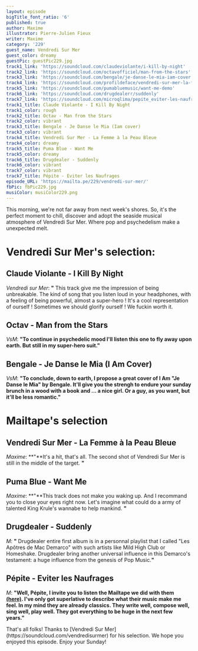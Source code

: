 ```yaml
---
layout: episode
bigTitle_font_ratio: '6'
published: true
author: Maxime
illustrator: Pierre-Julien Fieux
writer: Maxime
category: '229'
guest_name: Vendredi Sur Mer
guest_color: dreamy
guestPic: guestPic229.jpg
track1_link: 'https://soundcloud.com/claudeviolante/i-kill-by-night'
track2_link: 'https://soundcloud.com/octavofficiel/man-from-the-stars'
track3_link: 'https://soundcloud.com/bengale/je-danse-le-mia-iam-cover'
track4_link: 'https://soundcloud.com/profildeface/vendredi-sur-mer-la-femme-a-la-peau-bleue'
track5_link: 'https://soundcloud.com/pumabluemusic/want-me-demo'
track6_link: 'https://soundcloud.com/drugdealerr/suddenly'
track7_link: 'https://soundcloud.com/microqlima/pepite_eviter-les-naufrages'
track1_title: Claude Violante - I Kill By Night
track1_color: rough
track2_title: Octav - Man from the Stars
track2_color: vibrant
track3_title: Bengale - Je Danse le Mia (Iam cover)
track3_color: vibrant
track4_title: Vendredi Sur Mer - La Femme à la Peau Bleue
track4_color: dreamy
track5_title: Puma Blue - Want Me
track5_color: dreamy
track6_title: Drugdealer - Suddenly
track6_color: vibrant
track7_color: vibrant
track7_title: Pépite - Eviter les Naufrages
episode_URL: 'https://mailta.pe/229/vendredi-sur-mer/'
fbPic: fbPic229.jpg
musiColor: musiColor229.png
---
```

<p id="introduction">This morning, we're not far away from next week's shores. So, it's the perfect moment to chill, discover and adopt the seaside musical atmosphere of Vendredi Sur Mer. Where pop and psychedelism make a unexpected melt.  </p>
 
# Vendredi Sur Mer's selection:

## Claude Violante - I Kill By Night
_Vendredi sur Mer_: **"** This track give me the impression of being unbreakable. The kind of song that you listen loud in your headphones, with a feeling of being powerful, almost a super-hero ! It's a cool representation of ourself ! Sometimes we should glorify ourself ! We fuckin worth it. 

## Octav - Man from the Stars
_VsM_: **"**To continue in psychedelic mood I'll listen this one to fly away upon earth. But still in my super-hero suit.**"**

## Bengale - Je Danse le Mia (I Am Cover)
_VsM_: **"**To conclude, down to earth, I propose a great cover of I Am "Je Danse le Mia" by Bengale. It'll give you the strengh to endure your sunday brunch in a wood with a book and ... a nice girl. Or a guy, as you want, but it'll be less romantic.**"**

# Mailtape's selection

## Vendredi Sur Mer - La Femme à la Peau Bleue
_Maxime_: **"**It's a hit, that's all. The second shot of Vendredi Sur Mer is still in the middle of the target. **"**

## Puma Blue - Want Me
_Maxime_: **"**This track does not make you waking up. And I recommand you to close your eyes right now. Let's imagine what could do a army of talented King Krule's wannabe to help mankind. **"**

## Drugdealer - Suddenly
_M_: **"** Drugdealer entire first album is in a personnal playlist that I called "Les Apôtres de Mac Demarco" with such artists like Mild High Club or Homeshake. Drugdealer bring another universal influence in this Demarco's testament: a huge influence from the genesis of Pop Music.**"**

## Pépite - Eviter les Naufrages
_M_: **"**Well, Pépite, I invite you to listen the Mailtape we did with them [(here)](http://mailta.pe/204/Pepite/). I've only got superlative to describe what their music make me feel. In my mind they are already classics. They write well, compose well, sing well, play well. They got everything to be huge in the next few years.**"**

<p id="outroduction">That's all folks! Thanks to [Vendredi Sur Mer](https://soundcloud.com/vendredisurmer) for his selection. We hope you enjoyed this episode. Enjoy your Sunday!</p>
